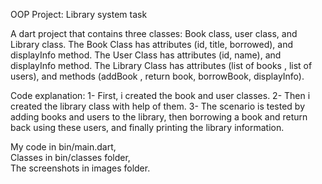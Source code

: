 OOP Project: Library system task   

A dart project that contains three classes: Book class, user class, and Library class.
The Book Class has attributes (id, title, borrowed), and displayInfo method.
The User Class has attributes (id, name), and displayInfo method.
The Library Class has attributes (list of books , list of users), and methods (addBook , return
book, borrowBook, displayInfo).

Code explanation:
1- First, i created the book and user classes. 
2- Then i created the library class with help of them.
3- The scenario is tested by adding books and users to the library, then borrowing a book and return
back using these users,
and finally printing the library information.

My code in bin/main.dart,   
Classes in bin/classes folder,     
The screenshots in images folder.
